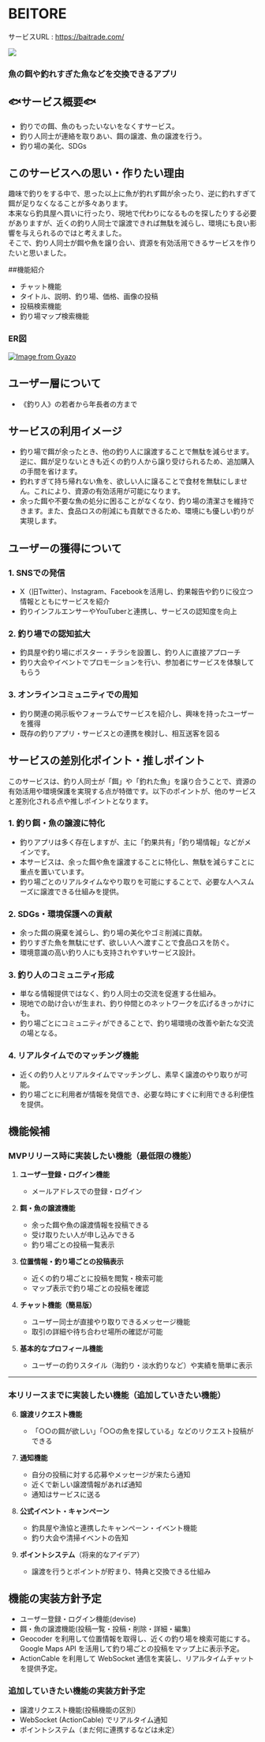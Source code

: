 # BEITORE
サービスURL : https://baitrade.com/



![](app/assets/images/image.png)

### 魚の餌や釣れすぎた魚などを交換できるアプリ

## 🐟サービス概要🐟
- 釣りでの餌、魚のもったいないをなくすサービス。
- 釣り人同士が連絡を取りあい、餌の譲渡、魚の譲渡を行う。
- 釣り場の美化、SDGs

## このサービスへの思い・作りたい理由
趣味で釣りをする中で、思った以上に魚が釣れず餌が余ったり、逆に釣れすぎて餌が足りなくなることが多々あります。  
  本来なら釣具屋へ買いに行ったり、現地で代わりになるものを探したりする必要がありますが、近くの釣り人同士で譲渡できれば無駄を減らし、環境にも良い影響を与えられるのではと考えました。  
  そこで、釣り人同士が餌や魚を譲り合い、資源を有効活用できるサービスを作りたいと思いました。

##機能紹介
- チャット機能
- タイトル、説明、釣り場、価格、画像の投稿
- 投稿検索機能
- 釣り場マップ検索機能

### ER図
[![Image from Gyazo](https://i.gyazo.com/e82304dca6c7425ac35605908d7d375a.png)](https://gyazo.com/e82304dca6c7425ac35605908d7d375a)

## ユーザー層について
- 《釣り人》の若者から年長者の方まで


## サービスの利用イメージ
- 釣り場で餌が余ったとき、他の釣り人に譲渡することで無駄を減らせます。逆に、餌が足りないときも近くの釣り人から譲り受けられるため、追加購入の手間を省けます。
- 釣れすぎて持ち帰れない魚を、欲しい人に譲ることで食材を無駄にしません。これにより、資源の有効活用が可能になります。
- 余った餌や不要な魚の処分に困ることがなくなり、釣り場の清潔さを維持できます。また、食品ロスの削減にも貢献できるため、環境にも優しい釣りが実現します。

## ユーザーの獲得について
### 1. SNSでの発信  
- X（旧Twitter）、Instagram、Facebookを活用し、釣果報告や釣りに役立つ情報とともにサービスを紹介  
- 釣りインフルエンサーやYouTuberと連携し、サービスの認知度を向上  

### 2. 釣り場での認知拡大  
- 釣具屋や釣り場にポスター・チラシを設置し、釣り人に直接アプローチ  
- 釣り大会やイベントでプロモーションを行い、参加者にサービスを体験してもらう  

### 3. オンラインコミュニティでの周知  
- 釣り関連の掲示板やフォーラムでサービスを紹介し、興味を持ったユーザーを獲得  
- 既存の釣りアプリ・サービスとの連携を検討し、相互送客を図る  

## サービスの差別化ポイント・推しポイント  

このサービスは、釣り人同士が「餌」や「釣れた魚」を譲り合うことで、資源の有効活用や環境保護を実現する点が特徴です。以下のポイントが、他のサービスと差別化される点や推しポイントとなります。  

### 1. **釣り餌・魚の譲渡に特化**  
   - 釣りアプリは多く存在しますが、主に「釣果共有」「釣り場情報」などがメインです。  
   - 本サービスは、余った餌や魚を譲渡することに特化し、無駄を減らすことに重点を置いています。  
   - 釣り場ごとのリアルタイムなやり取りを可能にすることで、必要な人へスムーズに譲渡できる仕組みを提供。  

### 2. **SDGs・環境保護への貢献**  
   - 余った餌の廃棄を減らし、釣り場の美化やゴミ削減に貢献。  
   - 釣りすぎた魚を無駄にせず、欲しい人へ渡すことで食品ロスを防ぐ。  
   - 環境意識の高い釣り人にも支持されやすいサービス設計。  

### 3. **釣り人のコミュニティ形成**  
   - 単なる情報提供ではなく、釣り人同士の交流を促進する仕組み。  
   - 現地での助け合いが生まれ、釣り仲間とのネットワークを広げるきっかけにも。  
   - 釣り場ごとにコミュニティができることで、釣り場環境の改善や新たな交流の場となる。  

### 4. **リアルタイムでのマッチング機能**  
   - 近くの釣り人とリアルタイムでマッチングし、素早く譲渡のやり取りが可能。  
   - 釣り場ごとに利用者が情報を発信でき、必要な時にすぐに利用できる利便性を提供。  

## 機能候補 

### **MVPリリース時に実装したい機能**（最低限の機能）  
1. **ユーザー登録・ログイン機能**  
   - メールアドレスでの登録・ログイン  

2. **餌・魚の譲渡機能**  
   - 余った餌や魚の譲渡情報を投稿できる  
   - 受け取りたい人が申し込みできる  
   - 釣り場ごとの投稿一覧表示  

3. **位置情報・釣り場ごとの投稿表示**  
   - 近くの釣り場ごとに投稿を閲覧・検索可能  
   - マップ表示で釣り場ごとの投稿を確認  

4. **チャット機能（簡易版）**  
   - ユーザー同士が直接やり取りできるメッセージ機能  
   - 取引の詳細や待ち合わせ場所の確認が可能  

5. **基本的なプロフィール機能**  
   - ユーザーの釣りスタイル（海釣り・淡水釣りなど）や実績を簡単に表示  

---

### **本リリースまでに実装したい機能**（追加していきたい機能）  


6. **譲渡リクエスト機能**  
   - 「○○の餌が欲しい」「○○の魚を探している」などのリクエスト投稿ができる  

7. **通知機能**  
   - 自分の投稿に対する応募やメッセージが来たら通知  
   - 近くで新しい譲渡情報があれば通知 
   - 通知はサービスに送る
  
8. **公式イベント・キャンペーン**  
    - 釣具屋や漁協と連携したキャンペーン・イベント機能  
    - 釣り大会や清掃イベントの告知  

9. **ポイントシステム**（将来的なアイデア）  
    - 譲渡を行うとポイントが貯まり、特典と交換できる仕組み  


## 機能の実装方針予定

- ユーザー登録・ログイン機能(devise)
- 餌・魚の譲渡機能(投稿一覧・投稿・削除・詳細・編集)
- Geocoder を利用して位置情報を取得し、近くの釣り場を検索可能にする。Google Maps API を活用して釣り場ごとの投稿をマップ上に表示予定。
- ActionCable を利用して WebSocket 通信を実装し、リアルタイムチャットを提供予定。

### 追加していきたい機能の実装方針予定
- 譲渡リクエスト機能(投稿機能の区別）
- WebSocket (ActionCable) でリアルタイム通知
- ポイントシステム（まだ何に連携するなどは未定）





